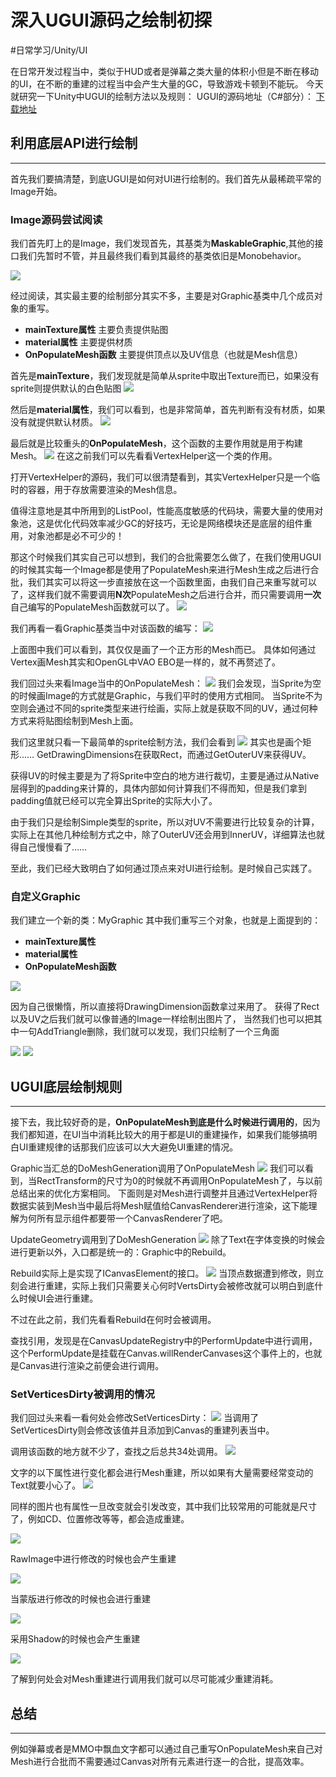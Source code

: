 # 深入UGUI源码之绘制初探
#日常学习/Unity/UI

在日常开发过程当中，类似于HUD或者是弹幕之类大量的体积小但是不断在移动的UI，在不断的重建的过程当中会产生大量的GC，导致游戏卡顿到不能玩。
今天就研究一下Unity中UGUI的绘制方法以及规则：
UGUI的源码地址（C#部分）：
[下载地址](https://bitbucket.org/Unity-Technologies/ui)

## 利用底层API进行绘制
- - - -
首先我们要搞清楚，到底UGUI是如何对UI进行绘制的。我们首先从最稀疏平常的Image开始。

### Image源码尝试阅读
我们首先盯上的是Image，我们发现首先，其基类为**MaskableGraphic**,其他的接口我们先暂时不管，并且最终我们看到其最终的基类依旧是Monobehavior。

![](%E6%B7%B1%E5%85%A5UGUI%E6%BA%90%E7%A0%81%E4%B9%8B%E7%BB%98%E5%88%B6%E5%88%9D%E6%8E%A2/7047BE90-C80C-43E6-8894-ADD5EF9E8B25.png)

经过阅读，其实最主要的绘制部分其实不多，主要是对Graphic基类中几个成员对象的重写。

* **mainTexture属性** 主要负责提供贴图
* **material属性** 主要提供材质
* **OnPopulateMesh函数** 主要提供顶点以及UV信息（也就是Mesh信息）

首先是**mainTexture**，我们发现就是简单从sprite中取出Texture而已，如果没有sprite则提供默认的白色贴图
![](%E6%B7%B1%E5%85%A5UGUI%E6%BA%90%E7%A0%81%E4%B9%8B%E7%BB%98%E5%88%B6%E5%88%9D%E6%8E%A2/BCFDE1DA-2F59-4CB6-B402-42FF17C71DEB.png)

然后是**material属性**，我们可以看到，也是非常简单，首先判断有没有材质，如果没有就提供默认材质。
![](%E6%B7%B1%E5%85%A5UGUI%E6%BA%90%E7%A0%81%E4%B9%8B%E7%BB%98%E5%88%B6%E5%88%9D%E6%8E%A2/22E1DF72-9532-49B5-A608-5D1DB4B74012.png)

最后就是比较重头的**OnPopulateMesh**，这个函数的主要作用就是用于构建Mesh。
![](%E6%B7%B1%E5%85%A5UGUI%E6%BA%90%E7%A0%81%E4%B9%8B%E7%BB%98%E5%88%B6%E5%88%9D%E6%8E%A2/158A7D96-FE89-4B28-8185-524503B331C0.png)
在这之前我们可以先看看VertexHelper这一个类的作用。

打开VertexHelper的源码，我们可以很清楚看到，其实VertexHelper只是一个临时的容器，用于存放需要渲染的Mesh信息。

值得注意地是其中所用到的ListPool，性能高度敏感的代码块，需要大量的使用对象池，这是优化代码效率减少GC的好技巧，无论是网络模块还是底层的组件重用，对象池都是必不可少的！

那这个时候我们其实自己可以想到，我们的合批需要怎么做了，在我们使用UGUI的时候其实每一个Image都是使用了PopulateMesh来进行Mesh生成之后进行合批，我们其实可以将这一步直接放在这一个函数里面，由我们自己来重写就可以了，这样我们就不需要调用**N次**PopulateMesh之后进行合并，而只需要调用**一次**自己编写的PopulateMesh函数就可以了。
![](%E6%B7%B1%E5%85%A5UGUI%E6%BA%90%E7%A0%81%E4%B9%8B%E7%BB%98%E5%88%B6%E5%88%9D%E6%8E%A2/AF1C8EC8-D3BE-4723-AF2F-E88E59D3A6AE.png)

我们再看一看Graphic基类当中对该函数的编写：
![](%E6%B7%B1%E5%85%A5UGUI%E6%BA%90%E7%A0%81%E4%B9%8B%E7%BB%98%E5%88%B6%E5%88%9D%E6%8E%A2/4C339D55-835A-42E2-BA09-0ECFD862B0FD.png)

上面图中我们可以看到，其仅仅是画了一个正方形的Mesh而已。
具体如何通过Vertex画Mesh其实和OpenGL中VAO EBO是一样的，就不再赘述了。

我们回过头来看Image当中的OnPopulateMesh：
![](%E6%B7%B1%E5%85%A5UGUI%E6%BA%90%E7%A0%81%E4%B9%8B%E7%BB%98%E5%88%B6%E5%88%9D%E6%8E%A2/9EBF9456-E0D2-4936-AE5A-92AE6C243353.png)
我们会发现，当Sprite为空的时候画Image的方式就是Graphic，与我们平时的使用方式相同。
当Sprite不为空则会通过不同的sprite类型来进行绘画，实际上就是获取不同的UV，通过何种方式来将贴图绘制到Mesh上面。

我们这里就只看一下最简单的sprite绘制方法，我们会看到
![](%E6%B7%B1%E5%85%A5UGUI%E6%BA%90%E7%A0%81%E4%B9%8B%E7%BB%98%E5%88%B6%E5%88%9D%E6%8E%A2/E8C5A596-4A25-419B-A2AD-FDEB1F854FC7.png)
其实也是画个矩形……
GetDrawingDimensions在获取Rect，而通过GetOuterUV来获得UV。

获得UV的时候主要是为了将Sprite中空白的地方进行裁切，主要是通过从Native层得到的padding来计算的，具体内部如何计算我们不得而知，但是我们拿到padding值就已经可以完全算出Sprite的实际大小了。

由于我们只是绘制Simple类型的sprite，所以对UV不需要进行比较复杂的计算，实际上在其他几种绘制方式之中，除了OuterUV还会用到InnerUV，详细算法也就得自己慢慢看了……

至此，我们已经大致明白了如何通过顶点来对UI进行绘制。是时候自己实践了。

### 自定义Graphic
我们建立一个新的类：MyGraphic
其中我们重写三个对象，也就是上面提到的：

* **mainTexture属性** 
* **material属性** 
* **OnPopulateMesh函数** 

![](%E6%B7%B1%E5%85%A5UGUI%E6%BA%90%E7%A0%81%E4%B9%8B%E7%BB%98%E5%88%B6%E5%88%9D%E6%8E%A2/C4BC606D-6A6B-4C7B-8D15-C7AEBE7329EB.png)

因为自己很懒惰，所以直接将DrawingDimension函数拿过来用了。
获得了Rect以及UV之后我们就可以像普通的Image一样绘制出图片了，
当然我们也可以把其中一句AddTriangle删除，我们就可以发现，我们只绘制了一个三角面

![](%E6%B7%B1%E5%85%A5UGUI%E6%BA%90%E7%A0%81%E4%B9%8B%E7%BB%98%E5%88%B6%E5%88%9D%E6%8E%A2/4F11FA18-04FF-40BF-BB6C-E17E1360AFEF.png)
![](%E6%B7%B1%E5%85%A5UGUI%E6%BA%90%E7%A0%81%E4%B9%8B%E7%BB%98%E5%88%B6%E5%88%9D%E6%8E%A2/48B4689E-52B2-4547-827A-EEAEFEF1FB9F.png)

## UGUI底层绘制规则
- - - -
接下去，我比较好奇的是，**OnPopulateMesh到底是什么时候进行调用的**，因为我们都知道，在UI当中消耗比较大的用于都是UI的重建操作，如果我们能够搞明白UI重建规律的话那我们应该可以大大避免UI重建的情况。

Graphic当汇总的DoMeshGeneration调用了OnPopulateMesh
![](%E6%B7%B1%E5%85%A5UGUI%E6%BA%90%E7%A0%81%E4%B9%8B%E7%BB%98%E5%88%B6%E5%88%9D%E6%8E%A2/BB78F933-CFF1-4077-8CC9-BDB360616081.png)
我们可以看到，当RectTransform的尺寸为0的时候就不再调用OnPopulateMesh了，与以前总结出来的优化方案相同。
下面则是对Mesh进行调整并且通过VertexHelper将数据实装到Mesh当中最后将Mesh赋值给CanvasRenderer进行渲染，这下能理解为何所有显示组件都要带一个CanvasRenderer了吧。

UpdateGeometry调用到了DoMeshGeneration
![](%E6%B7%B1%E5%85%A5UGUI%E6%BA%90%E7%A0%81%E4%B9%8B%E7%BB%98%E5%88%B6%E5%88%9D%E6%8E%A2/5B1DAC54-A031-4132-8329-D395D9367DAA.png)
除了Text在字体变换的时候会进行更新以外，入口都是统一的：Graphic中的Rebuild。

Rebuild实际上是实现了ICanvasElement的接口。
![](%E6%B7%B1%E5%85%A5UGUI%E6%BA%90%E7%A0%81%E4%B9%8B%E7%BB%98%E5%88%B6%E5%88%9D%E6%8E%A2/B2A6C9CC-C90D-49B3-B9B4-686851A839C6.png)
当顶点数据遭到修改，则立刻会进行重建，实际上我们只需要关心何时VertsDirty会被修改就可以明白到底什么时候UI会进行重建。

不过在此之前，我们先看看Rebuild在何时会被调用。

查找引用，发现是在CanvasUpdateRegistry中的PerformUpdate中进行调用，这个PerformUpdate是挂载在Canvas.willRenderCanvases这个事件上的，也就是Canvas进行渲染之前便会进行调用。

### SetVerticesDirty被调用的情况
我们回过头来看一看何处会修改SetVerticesDirty：
![](%E6%B7%B1%E5%85%A5UGUI%E6%BA%90%E7%A0%81%E4%B9%8B%E7%BB%98%E5%88%B6%E5%88%9D%E6%8E%A2/399DC385-32D0-43F3-AF80-E861006D80E1.png)
当调用了SetVerticesDirty则会修改该值并且添加到Canvas的重建列表当中。

调用该函数的地方就不少了，查找之后总共34处调用。
![](%E6%B7%B1%E5%85%A5UGUI%E6%BA%90%E7%A0%81%E4%B9%8B%E7%BB%98%E5%88%B6%E5%88%9D%E6%8E%A2/A9409719-0D28-47DB-9ABF-C53FD50BDE9A.png)

文字的以下属性进行变化都会进行Mesh重建，所以如果有大量需要经常变动的Text就要小心了。
![](%E6%B7%B1%E5%85%A5UGUI%E6%BA%90%E7%A0%81%E4%B9%8B%E7%BB%98%E5%88%B6%E5%88%9D%E6%8E%A2/B269DC38-A71D-4FB6-9406-BE46FDE72426.png)

同样的图片也有属性一旦改变就会引发改变，其中我们比较常用的可能就是尺寸了，例如CD、位置修改等等，都会造成重建。

![](%E6%B7%B1%E5%85%A5UGUI%E6%BA%90%E7%A0%81%E4%B9%8B%E7%BB%98%E5%88%B6%E5%88%9D%E6%8E%A2/76C95939-6014-48B7-BB05-979CC318F946.png)

RawImage中进行修改的时候也会产生重建

![](%E6%B7%B1%E5%85%A5UGUI%E6%BA%90%E7%A0%81%E4%B9%8B%E7%BB%98%E5%88%B6%E5%88%9D%E6%8E%A2/A27B2279-B6E5-4B80-90E4-60F7DA825EC2.png)

当蒙版进行修改的时候也会进行重建

![](%E6%B7%B1%E5%85%A5UGUI%E6%BA%90%E7%A0%81%E4%B9%8B%E7%BB%98%E5%88%B6%E5%88%9D%E6%8E%A2/7428BCDB-5366-4FE0-813C-53CCFE0EC6BE.png)

采用Shadow的时候也会产生重建

![](%E6%B7%B1%E5%85%A5UGUI%E6%BA%90%E7%A0%81%E4%B9%8B%E7%BB%98%E5%88%B6%E5%88%9D%E6%8E%A2/A0C5CC04-47EC-47B6-9075-73E265E4F4DE.png)

了解到何处会对Mesh重建进行调用我们就可以尽可能减少重建消耗。

## 总结
- - - -
例如弹幕或者是MMO中飘血文字都可以通过自己重写OnPopulateMesh来自己对Mesh进行合批而不需要通过Canvas对所有元素进行逐一的合批，提高效率。














